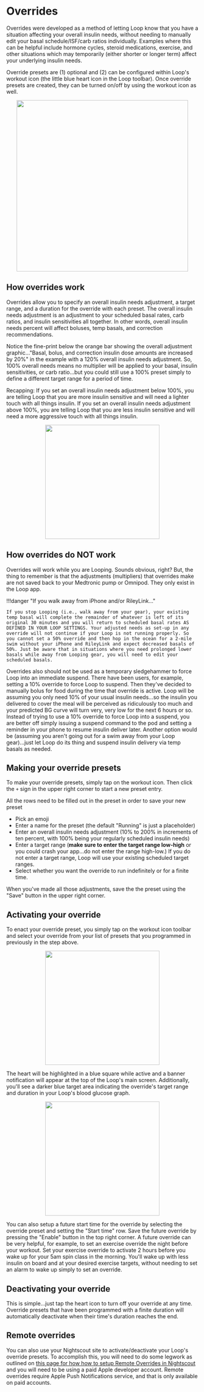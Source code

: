# Overrides

Overrides were developed as a method of letting Loop know that you have a situation affecting your overall insulin needs, without needing to manually edit your basal schedule/ISF/carb ratios individually. Examples where this can be helpful include hormone cycles, steroid medications, exercise, and other situations which may temporarily (either shorter or longer term) affect your underlying insulin needs.

Override presets are (1) optional and (2) can be configured within Loop's workout icon (the little blue heart icon in the Loop toolbar). Once override presets are created, they can be turned on/off by using the workout icon as well.

<p align="center">
<img src="../img/toolbar.png" width="450">
</p>

## How overrides work

Overrides allow you to specify an overall insulin needs adjustment, a target range, and a duration for the override with each preset. The overall insulin needs adjustment is an adjustment to your scheduled basal rates, carb ratios, and insulin sensitivities all together. In other words, overall insulin needs percent will affect boluses, temp basals, and correction recommendations.  

Notice the fine-print below the orange bar showing the overall adjustment graphic..."Basal, bolus, and correction insulin dose amounts are increased by 20%" in the example with a 120% overall insulin needs adjustment. So, 100% overall needs means no multiplier will be applied to your basal, insulin sensitivities, or carb ratio...but you could still use a 100% preset simply to define a different target range for a period of time.

Recapping: If you set an overall insulin needs adjustment below 100%, you are telling Loop that you are more insulin sensitive and will need a lighter touch with all things insulin. If you set an overall insulin needs adjustment above 100%, you are telling Loop that you are less insulin sensitive and will need a more aggressive touch with all things insulin.

<p align="center">
<img src="../img/override-entry.jpeg" width="300">
</p>

## How overrides do NOT work

Overrides will work while you are Looping. Sounds obvious, right? But, the thing to remember is that the adjustments (multipliers) that overrides make are not saved back to your Medtronic pump or Omnipod. They only exist in the Loop app.

!!!danger "If you walk away from iPhone and/or RileyLink..."

    If you stop Looping (i.e., walk away from your gear), your existing temp basal will complete the remainder of whatever is left of its original 30 minutes and you will return to scheduled basal rates AS DEFINED IN YOUR LOOP SETTINGS. Your adjusted needs as set-up in any override will not continue if your Loop is not running properly. So you cannot set a 50% override and then hop in the ocean for a 2-mile swim without your iPhone and RileyLink and expect decreased basals of 50%. Just be aware that in situations where you need prolonged lower basals while away from Looping gear, you will need to edit your scheduled basals.

Overrides also should not be used as a temporary sledgehammer to force Loop into an immediate suspend. There have been users, for example, setting a 10% override to force Loop to suspend. Then they've decided to manually bolus for food during the time that override is active. Loop will be assuming you only need 10% of your usual insulin needs...so the insulin you delivered to cover the meal will be perceived as ridiculously too much and your predicted BG curve will turn very, very low for the next 6 hours or so. Instead of trying to use a 10% override to force Loop into a suspend, you are better off simply issuing a suspend command to the pod and setting a reminder in your phone to resume insulin deliver later. Another option would be (assuming you aren't going out for a swim away from your Loop gear)...just let Loop do its thing and suspend insulin delivery via temp basals as needed.

## Making your override presets

To make your override presets, simply tap on the workout icon. Then click the `+` sign in the upper right corner to start a new preset entry.

All the rows need to be filled out in the preset in order to save your new preset

* Pick an emoji
* Enter a name for the preset (the default "Running" is just a placeholder)
* Enter an overall insulin needs adjustment (10% to 200% in increments of ten percent, with 100% being your regularly scheduled insulin needs)
* Enter a target range (**make sure to enter the target range low-high** or you could crash your app...do not enter the range high-low.) If you do not enter a target range, Loop will use your existing scheduled target ranges.
* Select whether you want the override to run indefinitely or for a finite time.

When you've made all those adjustments, save the the preset using the "Save" button in the upper right corner.

## Activating your override

To enact your override preset, you simply tap on the workout icon toolbar and select your override from your list of presets that you programmed in previously in the step above.

<p align="center">
<img src="../img/override-selection.PNG" width="300">
</p> 

The heart will be highlighted in a blue square while active and a banner notification will appear at the top of the Loop's main screen. Additionally, you'll see a darker blue target area indicating the override's target range and duration in your Loop's blood glucose graph.

<p align="center">
<img src="../img/override-enacted.PNG" width="300">
</p>

You can also setup a future start time for the override by selecting the override preset and setting the "Start time" row. Save the future override by pressing the "Enable" button in the top right corner. A future override can be very helpful, for example, to set an exercise override the night before your workout. Set your exercise override to activate 2 hours before you wake up for your 5am spin class in the morning. You'll wake up with less insulin on board and at your desired exercise targets, without needing to set an alarm to wake up simply to set an override.

## Deactivating your override

This is simple...just tap the heart icon to turn off your override at any time. Override presets that have been programmed with a finite duration will automatically deactivate when their time's duration reaches the end.

## Remote overrides

You can also use your Nightscout site to activate/deactivate your Loop's override presets. To accomplish this, you will need to do some legwork as outlined on [this page for how how to setup Remote Overrides in Nightscout](docs/nightscout/../../../../nightscout/remote-overrides.md) and you will need to be using a paid Apple developer account. Remote overrides require Apple Push Notifications service, and that is only available on paid accounts.
